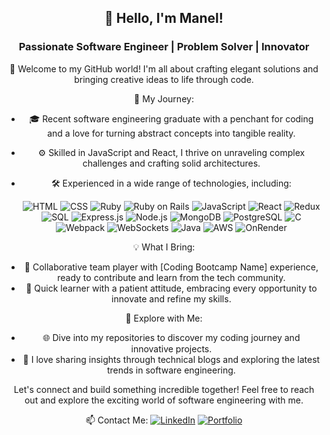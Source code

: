 <div align="center">
  
## 👋 Hello, I'm Manel!

### Passionate Software Engineer | Problem Solver | Innovator

🌟 Welcome to my GitHub world! I'm all about crafting elegant solutions and bringing creative ideas to life through code.

🚀 My Journey:
- 🎓 Recent software engineering graduate with a penchant for coding and a love for turning abstract concepts into tangible reality.
- ⚙️ Skilled in JavaScript and React, I thrive on unraveling complex challenges and crafting solid architectures.
- 🛠️ Experienced in a wide range of technologies, including:

  ![HTML](https://img.shields.io/badge/-HTML-orange?style=flat-square&logo=html5)
  ![CSS](https://img.shields.io/badge/-CSS-blue?style=flat-square&logo=css3)
  ![Ruby](https://img.shields.io/badge/-Ruby-red?style=flat-square&logo=ruby)
  ![Ruby on Rails](https://img.shields.io/badge/-Ruby%20on%20Rails-red?style=flat-square&logo=rails)
  ![JavaScript](https://img.shields.io/badge/-JavaScript-yellow?style=flat-square&logo=javascript)
  ![React](https://img.shields.io/badge/-React-blue?style=flat-square&logo=react)
  ![Redux](https://img.shields.io/badge/-Redux-purple?style=flat-square&logo=redux)
  ![SQL](https://img.shields.io/badge/-SQL-lightgrey?style=flat-square&logo=sqlite)
  ![Express.js](https://img.shields.io/badge/-Express.js-black?style=flat-square&logo=express)
  ![Node.js](https://img.shields.io/badge/-Node.js-green?style=flat-square&logo=node.js)
  ![MongoDB](https://img.shields.io/badge/-MongoDB-green?style=flat-square&logo=mongodb)
  ![PostgreSQL](https://img.shields.io/badge/-PostgreSQL-blue?style=flat-square&logo=postgresql)
  ![C](https://img.shields.io/badge/-C-blue?style=flat-square&logo=c)
  ![Webpack](https://img.shields.io/badge/-Webpack-lightgrey?style=flat-square&logo=webpack)
  ![WebSockets](https://img.shields.io/badge/-WebSockets-blue?style=flat-square&logo=socket.io)
  ![Java](https://img.shields.io/badge/-Java-red?style=flat-square&logo=java)
  ![AWS](https://img.shields.io/badge/-AWS-orange?style=flat-square&logo=amazon-aws)
  ![OnRender](https://img.shields.io/badge/-OnRender-blue?style=flat-square&logo=onrender)
  
💡 What I Bring:
- 🤝 Collaborative team player with [Coding Bootcamp Name] experience, ready to contribute and learn from the tech community.
- 🧠 Quick learner with a patient attitude, embracing every opportunity to innovate and refine my skills.

🔭 Explore with Me:
- 🌐 Dive into my repositories to discover my coding journey and innovative projects.
- 📝 I love sharing insights through technical blogs and exploring the latest trends in software engineering.

Let's connect and build something incredible together! Feel free to reach out and explore the exciting world of software engineering with me.

📫 Contact Me:
[![LinkedIn](https://img.shields.io/badge/LinkedIn-Connect-blue)](https://www.linkedin.com/in/manel-ould-saada/)
[![Portfolio](https://img.shields.io/badge/Portfolio-Visit-green)](https://manel-oulds.github.io/)

</div>
